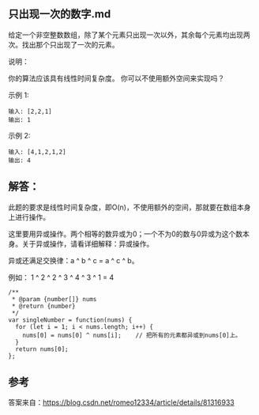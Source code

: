 ## 只出现一次的数字.md
给定一个非空整数数组，除了某个元素只出现一次以外，其余每个元素均出现两次。找出那个只出现了一次的元素。

说明：

你的算法应该具有线性时间复杂度。 你可以不使用额外空间来实现吗？

示例 1:

```
输入: [2,2,1]
输出: 1
```
示例 2:
```
输入: [4,1,2,1,2]
输出: 4
```
## 解答：
此题的要求是线性时间复杂度，即O(n)，不使用额外的空间，那就要在数组本身上进行操作。

这里要用异或操作。两个相等的数异或为0；一个不为0的数与0异或为这个数本身。关于异或操作，请看详细解释：异或操作。

异或还满足交换律：a ^ b ^ c = a ^ c ^ b。

例如： 1 ^ 2 ^ 2 ^ 3 ^ 4 ^ 3 ^ 1 = 4

```
/**
 * @param {number[]} nums
 * @return {number}
 */
var singleNumber = function(nums) {
  for (let i = 1; i < nums.length; i++) {
    nums[0] = nums[0] ^ nums[i];    // 把所有的元素都异或到nums[0]上。
  }
  return nums[0];
};

```
## 参考

答案来自：https://blog.csdn.net/romeo12334/article/details/81316933 
